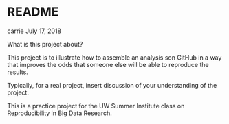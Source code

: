 README
================
carrie
July 17, 2018

What is this project about?

This project is to illustrate how to assemble an analysis son GitHub in a way that improves the odds that someone else will be able to reproduce the results.

Typically, for a real project, insert discussion of your understanding of the project.

This is a practice project for the UW Summer Institute class on Reproducibility in Big Data Research.
